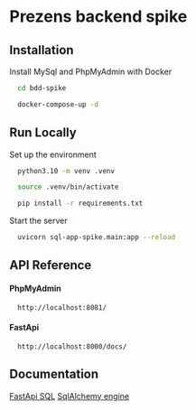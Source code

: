 
# Prezens backend spike



## Installation

Install MySql and PhpMyAdmin with Docker

```bash
  cd bdd-spike
```

```bash
  docker-compose-up -d
```


## Run Locally

Set up the environment

```bash
  python3.10 -m venv .venv
```

```bash
  source .venv/bin/activate
```

```bash
  pip install -r requirements.txt
```
Start the server

```bash
  uvicorn sql-app-spike.main:app --reload
```



## API Reference

#### PhpMyAdmin

```http
  http://localhost:8081/
```

#### FastApi

```http
  http://localhost:8000/docs/
```


## Documentation

[FastApi SQL](https://fastapi.tiangolo.com/tutorial/sql-databases/)
[SqlAlchemy engine](https://docs.sqlalchemy.org/en/14/core/engines.html#sqlalchemy.create_engine)


